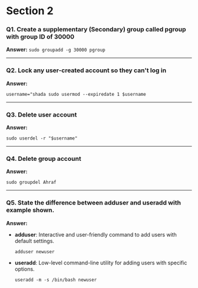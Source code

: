 # Section 2

### Q1. Create a supplementary (Secondary) group called pgroup with group ID of 30000


**Answer:**
`sudo groupadd -g 30000 pgroup` 

----------

### Q2. Lock any user-created account so they can't log in

**Answer:**

`username="shada
sudo usermod --expiredate 1 $username
`


----------

### Q3. Delete user account

**Answer:**


`sudo userdel -r "$username"` 

----------

### Q4. Delete group account
**Answer:**

`sudo groupdel Ahraf` 

----------

### Q5. State the difference between adduser and useradd with example shown.

**Answer:**

-   **adduser**: Interactive and user-friendly command to add users with default settings.
    
    `adduser newuser` 
    
-   **useradd**: Low-level command-line utility for adding users with specific options.
    
    `useradd -m -s /bin/bash newuser`
